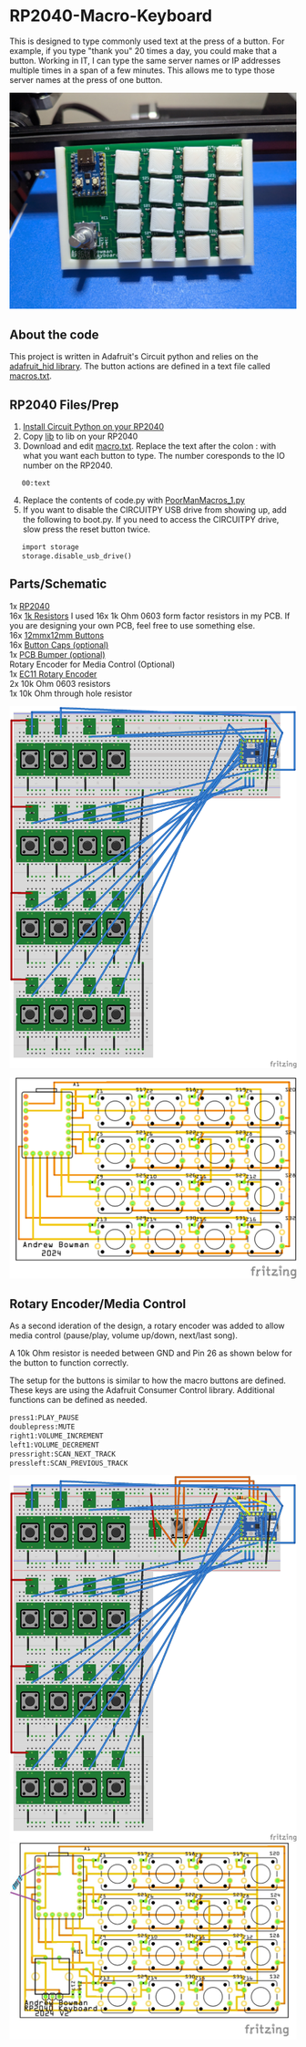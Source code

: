 # RP2040-Macro-Keyboard
This is designed to type commonly used text at the press of a button.  For example, if you type "thank you" 20 times a day, you could make that a button.  Working in IT, I can type the same server names or IP addresses multiple times in a span of a few minutes.  This allows me to type those server names at the press of one button.

![Finished PCB](RotaryEncoder_MediaControl/Images/RP2040Keyboard_Rotary.jpg)

## About the code
This project is written in Adafruit's Circuit python and relies on the [adafruit_hid library](https://docs.circuitpython.org/projects/hid/en/latest/api.html).  The button actions are defined in a text file called [macros.txt](ButtonsOnly/macros.txt).

## RP2040 Files/Prep
1. [Install Circuit Python on your RP2040](https://learn.adafruit.com/adafruit-feather-rp2040-pico/circuitpython)
2. Copy [lib](lib) to lib on your RP2040
3. Download and edit [macro.txt](ButtonsOnly/macros.txt).  Replace the text after the colon : with what you want each button to type.  The number coresponds to the IO number on the RP2040.
```
   00:text
```
4. Replace the contents of code.py with [PoorManMacros_1.py](ButtonsOnly/PoorManMacros_1.py)
5. If you want to disable the CIRCUITPY USB drive from showing up, add the following to boot.py.  If you need to access the CIRCUITPY drive, slow press the reset button twice.

```
   import storage
   storage.disable_usb_drive()
```


## Parts/Schematic
1x [RP2040](https://www.aliexpress.us/item/3256807710103143.html?spm=a2g0o.order_list.order_list_main.5.27911802MaLXVM&gatewayAdapt=glo2usa) \
16x [1k Resistors](https://www.aliexpress.us/item/3256805478892406.html?spm=a2g0o.order_list.order_list_main.17.27911802MaLXVM&gatewayAdapt=glo2usa) I used 16x 1k Ohm 0603 form factor resistors in my PCB.  If you are designing your own PCB, feel free to use something else. \
16x [12mmx12mm Buttons](https://www.aliexpress.us/item/3256805129033755.html?spm=a2g0o.order_list.order_list_main.10.27911802MaLXVM&gatewayAdapt=glo2usa) \
16x [Button Caps (optional)](/STLs/12x12mm_button.stl) \
1x [PCB Bumper (optional)](/STLs/Bumper.stl) \
Rotary Encoder for Media Control (Optional)\
1x [EC11 Rotary Encoder](https://www.aliexpress.us/item/3256807457768762.html?spm=a2g0o.order_list.order_list_main.5.59f61802S1nYN4&gatewayAdapt=glo2usa) \
2x 10k Ohm 0603 resistors \
1x 10k Ohm through hole resistor

![Schematic](/ButtonsOnly/Images/PoorManMacros_12mm_switch_IndividualPins_bb.png)


![PCB](ButtonsOnly/Images/PoorManMacros_12mm_switch_IndividualPins_pcb.png)

## Rotary Encoder/Media Control

As a second ideration of the design, a rotary encoder was added  to allow media control (pause/play, volume up/down, next/last song).

A 10k Ohm resistor is needed between GND and Pin 26 as shown below for the button to function correctly.

The setup for the buttons is similar to how the macro buttons are defined.  These keys are using the Adafruit Consumer Control library.  Additional functions can be defined as needed.
```
press1:PLAY_PAUSE
doublepress:MUTE
right1:VOLUME_INCREMENT
left1:VOLUME_DECREMENT
pressright:SCAN_NEXT_TRACK
pressleft:SCAN_PREVIOUS_TRACK
```

![Rotary Encoder Schematic](RotaryEncoder_MediaControl/Images/PoorManMacros_12mm_switch_RotaryEncoder_bb.jpg)
![Rotary Encoder PCB](RotaryEncoder_MediaControl/Images/PoorManMacros_12mm_switch_RotaryEncoder_pcb.jpg)



